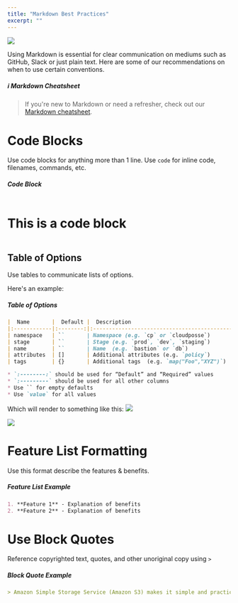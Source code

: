```yaml
---
title: "Markdown Best Practices"
excerpt: ""
---
```

![](/images/13f56b6-markdown.png)

Using Markdown is essential for clear communication on mediums such as GitHub, Slack or just plain text. Here are some of our recommendations on when to use certain conventions.



##### :information_source: Markdown Cheatsheet
> If you're new to Markdown or need a refresher, check out our [Markdown cheatsheet](doc:markdown).

# Code Blocks

Use code blocks for anything more than 1 line. Use `code` for inline code, filenames, commands, etc.

##### Code Block
```markdown
```
# This is a code block
```
```


## Table of Options

Use tables to communicate lists of options. 
 
Here's an example:

##### Table of Options
```markdown
|  Name       |  Default |  Description                                  | Required |
|:------------|:--------:|:----------------------------------------------|:--------:|
| namespace   | ``       | Namespace (e.g. `cp` or `cloudposse`)         | Yes      |
| stage       | ``       | Stage (e.g. `prod`, `dev`, `staging`)         | Yes      |
| name        | ``       | Name  (e.g. `bastion` or `db`)                | Yes      | 
| attributes  | []       | Additional attributes (e.g. `policy`)         | No       | 
| tags        | {}       | Additional tags  (e.g. `map("Foo","XYZ")`)    | No       |

* `:--------:` should be used for “Default” and “Required” values
* `:---------` should be used for all other columns
* Use `` for empty defaults
* Use `value` for all values
```


Which will render to something like this:
![](/images/8d8cdf3-image_23.png)

![](/images/a2761a9-image_22.png)
# Feature List Formatting

Use this format describe the features & benefits.

##### Feature List Example
```markdown
1. **Feature 1** - Explanation of benefits
2. **Feature 2** - Explanation of benefits
```

# Use Block Quotes

Reference copyrighted text, quotes, and other unoriginal copy using `>`

##### Block Quote Example
```markdown
> Amazon Simple Storage Service (Amazon S3) makes it simple and practical to collect, store, and analyze data - regardless of format – all at massive scale.
```
